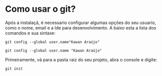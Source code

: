 # Como usar o git?
Após a instalaçã, é necessario configurar algumas opções do seu usuario, como o nome, email e a Ide para desenvolvimento. A baixo esta a lista dos comandos e sua sintaxe:
```
git config --global user.name"Kawan Araújo" 
```
```
git config --global user.name "Kawan Araújo" 
```
Primeiramente, vá para a pasta raiz do seu projeto, abra o console e digite:
```
git init
```